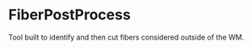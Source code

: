 FiberPostProcess
================

Tool built to identify and then cut fibers considered outside of the WM.
